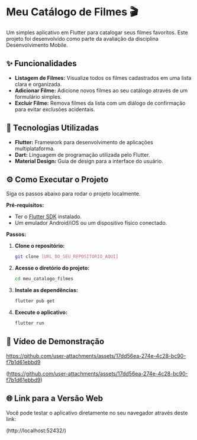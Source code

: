 # Meu Catálogo de Filmes 🎬

Um simples aplicativo em Flutter para catalogar seus filmes favoritos. Este projeto foi desenvolvido como parte da avaliação da disciplina Desenvolvimento Mobile.

## ✨ Funcionalidades

- **Listagem de Filmes:** Visualize todos os filmes cadastrados em uma lista clara e organizada.
- **Adicionar Filme:** Adicione novos filmes ao seu catálogo através de um formulário simples.
- **Excluir Filme:** Remova filmes da lista com um diálogo de confirmação para evitar exclusões acidentais.

## 🚀 Tecnologias Utilizadas

- **Flutter:** Framework para desenvolvimento de aplicações multiplataforma.
- **Dart:** Linguagem de programação utilizada pelo Flutter.
- **Material Design:** Guia de design para a interface do usuário.

## ⚙️ Como Executar o Projeto

Siga os passos abaixo para rodar o projeto localmente.

**Pré-requisitos:**
* Ter o [Flutter SDK](https://flutter.dev/docs/get-started/install) instalado.
* Um emulador Android/iOS ou um dispositivo físico conectado.

**Passos:**

1.  **Clone o repositório:**
    ```bash
    git clone [URL_DO_SEU_REPOSITORIO_AQUI]
    ```

2.  **Acesse o diretório do projeto:**
    ```bash
    cd meu_catalogo_filmes
    ```

3.  **Instale as dependências:**
    ```bash
    flutter pub get
    ```

4.  **Execute o aplicativo:**
    ```bash
    flutter run
    ```

## 📱 Vídeo de Demonstração


https://github.com/user-attachments/assets/17dd56ea-274e-4c28-bc90-f7b1d61ebbd9


(https://github.com/user-attachments/assets/17dd56ea-274e-4c28-bc90-f7b1d61ebbd9)

## 🌐 Link para a Versão Web

Você pode testar o aplicativo diretamente no seu navegador através deste link:

(http://localhost:52432/)

